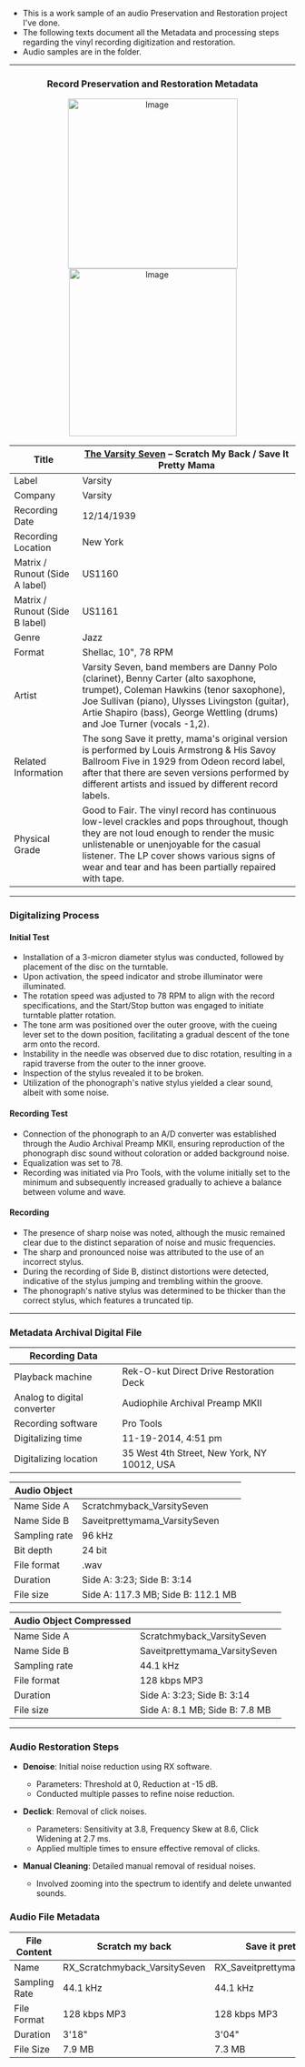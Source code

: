 - This is a work sample of an audio Preservation and Restoration project I've done. 
- The following texts document all the Metadata and processing steps regarding the vinyl recording digitization and restoration. 
- Audio samples are in the folder.



---
### <div align="center">**Record Preservation and Restoration Metadata** </div>

<div align="center"><img width="299" alt="Image" src="https://github.com/user-attachments/assets/98a28049-c8f1-426c-b132-fab4d9cf6bbe" />
<img width="295" alt="Image" src="https://github.com/user-attachments/assets/c7ea5caf-b4bd-4c91-8604-222a83028944" /> </div>


Title | [The Varsity Seven](https://www.discogs.com/artist/1524495-Varsity-Seven) – Scratch My Back / Save It Pretty Mama
-- | --
Label | Varsity
Company | Varsity
Recording Date | 12/14/1939
Recording Location | New York
Matrix / Runout (Side A label) | US1160
Matrix / Runout (Side B label) | US1161
Genre | Jazz
Format | Shellac, 10", 78 RPM
Artist | Varsity Seven, band members are Danny Polo (clarinet), Benny Carter (alto saxophone, trumpet), Coleman Hawkins (tenor saxophone), Joe Sullivan (piano), Ulysses Livingston (guitar), Artie Shapiro (bass), George Wettling (drums) and Joe Turner (vocals -1,2).
Related Information | The song Save it pretty, mama's original version is performed by Louis Armstrong & His Savoy Ballroom Five in 1929 from Odeon record label, after that there are seven versions performed by different artists and issued by different record labels.
Physical Grade | Good to Fair. The vinyl record has continuous low-level crackles and pops throughout, though they are not loud enough to render the music unlistenable or unenjoyable for the casual listener. The LP cover shows various signs of wear and tear and has been partially repaired with tape.

---
### Digitalizing Process

#### Initial Test
- Installation of a 3-micron diameter stylus was conducted, followed by placement of the disc on the turntable.
- Upon activation, the speed indicator and strobe illuminator were illuminated.
- The rotation speed was adjusted to 78 RPM to align with the record specifications, and the Start/Stop button was engaged to initiate turntable platter rotation.
- The tone arm was positioned over the outer groove, with the cueing lever set to the down position, facilitating a gradual descent of the tone arm onto the record.
- Instability in the needle was observed due to disc rotation, resulting in a rapid traverse from the outer to the inner groove.
- Inspection of the stylus revealed it to be broken.
- Utilization of the phonograph's native stylus yielded a clear sound, albeit with some noise.

#### Recording Test
- Connection of the phonograph to an A/D converter was established through the Audio Archival Preamp MKII, ensuring reproduction of the phonograph disc sound without coloration or added background noise.
- Equalization was set to 78.
- Recording was initiated via Pro Tools, with the volume initially set to the minimum and subsequently increased gradually to achieve a balance between volume and wave.

#### Recording
- The presence of sharp noise was noted, although the music remained clear due to the distinct separation of noise and music frequencies.
- The sharp and pronounced noise was attributed to the use of an incorrect stylus.
- During the recording of Side B, distinct distortions were detected, indicative of the stylus jumping and trembling within the groove.
- The phonograph's native stylus was determined to be thicker than the correct stylus, which features a truncated tip.


---
### Metadata Archival Digital File
Recording Data |  
-- | --
Playback machine | Rek-O-kut Direct Drive Restoration Deck
Analog to digital converter | Audiophile Archival Preamp MKII
Recording software | Pro Tools
Digitalizing time | 11-19-2014, 4:51 pm
Digitalizing location | 35 West 4th Street, New York, NY 10012, USA

Audio Object |  
-- | --
Name Side A | Scratchmyback_VarsitySeven 
Name Side B | Saveitprettymama_VarsitySeven
Sampling rate | 96 kHz
Bit depth | 24 bit
File format | .wav
Duration | Side A: 3:23; Side B: 3:14
File size | Side A: 117.3 MB; Side B: 112.1 MB

Audio Object Compressed|  
-- | --
Name Side A | Scratchmyback_VarsitySeven 
Name Side B | Saveitprettymama_VarsitySeven
Sampling rate | 44.1 kHz
File format | 128 kbps MP3
Duration | Side A: 3:23; Side B: 3:14
File size | Side A: 8.1 MB; Side B: 7.8 MB

---
### Audio Restoration Steps
-  **Denoise**: Initial noise reduction using RX software.
   - Parameters: Threshold at 0, Reduction at -15 dB.
   - Conducted multiple passes to refine noise reduction.

-  **Declick**: Removal of click noises.
   - Parameters: Sensitivity at 3.8, Frequency Skew at 8.6, Click Widening at 2.7 ms.
   - Applied multiple times to ensure effective removal of clicks.

-  **Manual Cleaning**: Detailed manual removal of residual noises.
   - Involved zooming into the spectrum to identify and delete unwanted sounds.

### Audio File Metadata

| File Content | Scratch my back | Save it pretty, mama |
|-------------|---------------------|----------------|
| Name | RX_Scratchmyback_VarsitySeven | RX_Saveitprettymama_VarsitySeven
| Sampling Rate | 44.1 kHz | 44.1 kHz | 
| File Format | 128 kbps MP3 | 128 kbps MP3 |
| Duration |3'18" | 3'04" | 
| File Size | 7.9 MB | 7.3 MB| 
